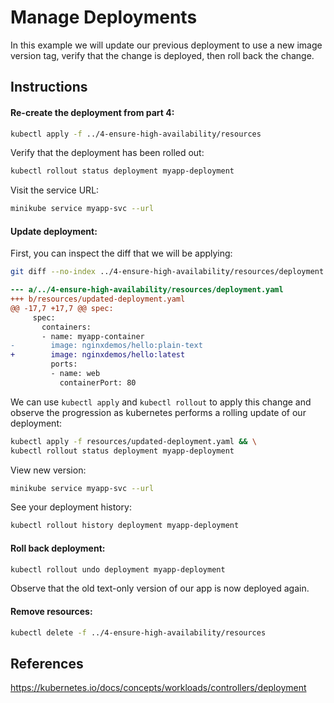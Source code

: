 # Manage Deployments

In this example we will update our previous deployment to use a new image version tag, verify that the change is deployed, then roll back the change.

## Instructions

#### Re-create the deployment from part 4:

```bash
kubectl apply -f ../4-ensure-high-availability/resources
```

Verify that the deployment has been rolled out:
```bash
kubectl rollout status deployment myapp-deployment
```

Visit the service URL:
```bash
minikube service myapp-svc --url
```

#### Update deployment:

First, you can inspect the diff that we will be applying:

```bash
git diff --no-index ../4-ensure-high-availability/resources/deployment.yaml resources/updated-deployment.yaml
```

```diff
--- a/../4-ensure-high-availability/resources/deployment.yaml
+++ b/resources/updated-deployment.yaml
@@ -17,7 +17,7 @@ spec:
     spec:
       containers:
       - name: myapp-container
-        image: nginxdemos/hello:plain-text
+        image: nginxdemos/hello:latest
         ports:
         - name: web
           containerPort: 80
```

We can use `kubectl apply` and `kubectl rollout` to apply this change and observe the progression as kubernetes performs a rolling update of our deployment:

```bash
kubectl apply -f resources/updated-deployment.yaml && \
kubectl rollout status deployment myapp-deployment
```

View new version:
```bash
minikube service myapp-svc --url
```

See your deployment history:
```bash
kubectl rollout history deployment myapp-deployment
```

#### Roll back deployment:

```bash
kubectl rollout undo deployment myapp-deployment
```

Observe that the old text-only version of our app is now deployed again.

#### Remove resources:
```bash
kubectl delete -f ../4-ensure-high-availability/resources
```

## References

https://kubernetes.io/docs/concepts/workloads/controllers/deployment
